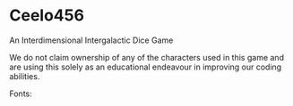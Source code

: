 # Ceelo456
An Interdimensional Intergalactic Dice Game



We do not claim ownership of any of the characters used in this game and are using this solely as an educational endeavour in improving our coding abilities.  





Fonts: 
